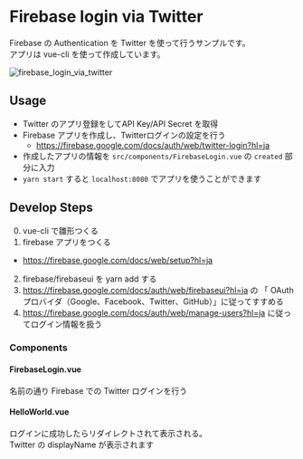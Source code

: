# Firebase login via Twitter

Firebase の Authentication を Twitter を使って行うサンプルです。  
アプリは vue-cli を使って作成しています。

![firebase_login_via_twitter](https://user-images.githubusercontent.com/2083116/45584754-60d73080-b914-11e8-926f-040bdc7b2bad.gif)

## Usage

* Twitter のアプリ登録をしてAPI Key/API Secret を取得
* Firebase アプリを作成し、Twitterログインの設定を行う
  * https://firebase.google.com/docs/auth/web/twitter-login?hl=ja
* 作成したアプリの情報を `src/components/FirebaseLogin.vue` の `created` 部分に入力
* `yarn start` すると `localhost:8080` でアプリを使うことができます

## Develop Steps
0. vue-cli で雛形つくる
1. firebase アプリをつくる
  * https://firebase.google.com/docs/web/setup?hl=ja
2. firebase/firebaseui を yarn add する
3. https://firebase.google.com/docs/auth/web/firebaseui?hl=ja の 「 OAuth プロバイダ（Google、Facebook、Twitter、GitHub）」に従ってすすめる
4. https://firebase.google.com/docs/auth/web/manage-users?hl=ja に従ってログイン情報を扱う

### Components

#### FirebaseLogin.vue

名前の通り Firebase での Twitter ログインを行う

#### HelloWorld.vue

ログインに成功したらリダイレクトされて表示される。  
Twitter の displayName が表示されます



